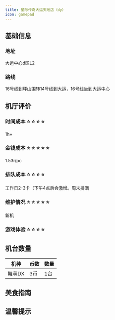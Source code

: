 ```yaml
---
title: 星际传奇大运天地店（dy）
icon: gamepad
---
```


## 基础信息

### 地址

大运中心d区L2

<ArcadeMap place= "大运中心d区L2 星际传奇大运天地店" />



### 路线

16号线到坪山围转14号线到大运，16号线坐到大运中心

<NavigateButton place="大运中心d区L2 星际传奇大运天地店" name="大运中心d区L2 星际传奇大运天地店" />

## 机厅评价

### 时间成本 :star: :star: :star: :star:  

1h+

### 金钱成本 :star: :star: :star: :star:  :star: 

1.53r/pc

### 排队成本 :star: :star: :star: :star:  

工作日2-3卡（下午4点后会激增。周末排满

### 维护情况 :star: :star: :star: :star: :star: 

新机

### 游戏体验 :star: :star: :star: :star:  


## 机台数量

| 机种 | 币数 | 数量 |
| --- | ---- | ---- |
| 舞萌DX | 3币 | 1台 |

## 美食指南

## 温馨提示

